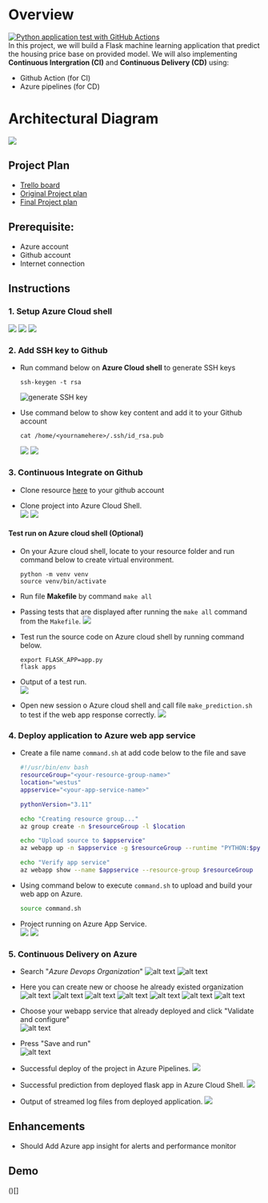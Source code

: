 # Overview  
[![Python application test with GitHub Actions](https://github.com/nq-datxx/udacity-flash-ml-service/actions/workflows/main.yml/badge.svg)](https://github.com/nq-datxx/udacity-flash-ml-service/actions/workflows/main.yml)  
In this project, we will build a Flask machine learning application that predict the housing price base on provided model. We will also implementing **Continuous Intergration (CI)** and **Continuous Delivery (CD)** using:

* Github Action (for CI)
* Azure pipelines (for CD)

# Architectural Diagram  
![](/screenshot/Architectural-Diagram.png)

## Project Plan

* [Trello board](https://trello.com/b/ezceARSX/udacity-flask-ml-application)
* [Original Project plan](https://docs.google.com/spreadsheets/d/14Pw9gB6uZwTd-Gzfv0MFv9Odp1oDmBMK/edit?usp=sharing&ouid=105057463312095980141&rtpof=true&sd=true)
* [Final Project plan](https://docs.google.com/spreadsheets/d/1ajLfwmC7_aCg59WHVYKdEA2thd8dyiul/edit?usp=sharing&ouid=105057463312095980141&rtpof=true&sd=true)

## Prerequisite:
* Azure account
* Github account
* Internet connection

## Instructions
### 1. Setup Azure Cloud shell
![](/screenshot/setup-azure-cloud-shell-1.png)
![](/screenshot/setup-azure-cloud-shell-2.png)
![](/screenshot/setup-azure-cloud-shell-3.png)
### 2. Add SSH key to Github
* Run command below on **Azure Cloud shell** to generate SSH keys
    ```shell
    ssh-keygen -t rsa
    ```
    ![generate SSH key](/screenshot/generate-ssh-key-1.png)

* Use command below to show key content and add it to your Github account
    ```shell
    cat /home/<yournamehere>/.ssh/id_rsa.pub
    ```
    ![](/screenshot/generate-ssh-key-2.png)
    ![](/screenshot/generate-ssh-key-3.png)

### 3. Continuous Integrate on Github
* Clone resource [here](https://github.com/udacity/nd082-Azure-Cloud-DevOps-Starter-Code/tree/master/C2-AgileDevelopmentwithAzure/project/starter_files/flask-sklearn) to your github account

* Clone project into Azure Cloud Shell.  
    ![](/screenshot/git-clone-project-2.png)
    ![](/screenshot/git-clone-project.png)

#### Test run on Azure cloud shell (Optional)
* On your Azure cloud shell, locate to your resource folder and run command below to create virtual environment.
    ```shell
    python -m venv venv
    source venv/bin/activate
    ```

* Run file **Makefile** by command `make all`

* Passing tests that are displayed after running the `make all` command from the `Makefile`.
    ![](/screenshot/Install-dependencies.png)

* Test run the source code on Azure cloud shell by running command below.
    ```shell
    export FLASK_APP=app.py
    flask apps
    ```
* Output of a test run.  
    ![](/screenshot/conduct-a-test-run-1.png)
* Open new session o Azure cloud shell and call file `make_prediction.sh` to test if the web app response correctly.
    ![](/screenshot/conduct-a-test-run-2.png)

### 4. Deploy application to Azure web app service
* Create a file name `command.sh` at add code below to the file and save
    ```bash
    #!/usr/bin/env bash
    resourceGroup="<your-resource-group-name>"
    location="westus"
    appservice="<your-app-service-name>"

    pythonVersion="3.11"

    echo "Creating resource group..."
    az group create -n $resourceGroup -l $location

    echo "Upload source to $appservice"
    az webapp up -n $appservice -g $resourceGroup --runtime "PYTHON:$pythonVersion" --sku F1 -l $location

    echo "Verify app service"
    az webapp show --name $appservice --resource-group $resourceGroup
    ```

* Using command below to execute `command.sh` to upload and build your web app on Azure.
    ```bash
    source command.sh
    ```

* Project running on Azure App Service.  
    ![](/screenshot/app-service-2.png)
    ![](/screenshot/app-service-1.png)

### 5. Continuous Delivery on Azure
* Search "*Azure Devops Organization*"
    ![alt text](screenshot/deploy-with-azure-pipelines-1.png)
    ![alt text](screenshot/deploy-with-azure-pipelines-2.png)
* Here you can create new or choose he already existed organization   
    ![alt text](screenshot/deploy-with-azure-pipelines-3.png)
    ![alt text](screenshot/deploy-with-azure-pipelines-4.png)
    ![alt text](screenshot/deploy-with-azure-pipelines-5.png)
    ![alt text](screenshot/deploy-with-azure-pipelines-6.png)
    ![alt text](screenshot/deploy-with-azure-pipelines-7.png)
    ![alt text](screenshot/deploy-with-azure-pipelines-8.png)
    ![alt text](screenshot/deploy-with-azure-pipelines-9.png)
* Choose your webapp service that already deployed and click "Validate and configure"  
    ![alt text](screenshot/deploy-with-azure-pipelines-10.png)
* Press "Save and run"  
    ![alt text](screenshot/deploy-with-azure-pipelines-11.png)
* Successful deploy of the project in Azure Pipelines.
    ![](/screenshot/deploy-with-azure-pipelines.png)

* Successful prediction from deployed flask app in Azure Cloud Shell.
    ![](/screenshot/predict-from-deployed-app.png)

* Output of streamed log files from deployed application.
    ![](/screenshot/log-stream.png)

## Enhancements
- Should Add Azure app insight for alerts and performance monitor

## Demo 

()[]